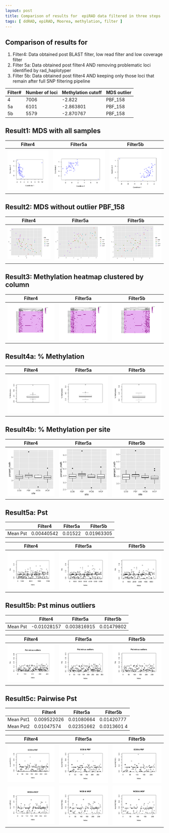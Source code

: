```yaml
---
layout: post
title: Comparison of results for  epiRAD data filtered in three steps 
tags: [ ddRAD, epiRAD, Moorea, methylation, filter ]
---
```


## Comparison of results for 
1. Filter4: Data obtained post BLAST filter, low read filter and low coverage filter 
2. Filter 5a: Data obtained post filter4 AND removing problematic loci identified by rad_haplotyper 
3. Filter 5b: Data obtained post filter4 AND keeping only those loci that remain after full SNP filtering pipeline

| Filter#  | Number of loci| Methylation cutoff | MDS outlier |
|----------|-------------|----------------------|-------------|
| 4        |  7006       | -2.822               | PBF_158     |
| 5a       |  6101       |  -2.863801           | PBF_158     |
| 5b       |  5579       | -2.870767            | PBF_158     |

## Result1: MDS with all samples

Filter4             |  Filter5a                       | Filter5b
:-------------------------:|:-------------------------:|:------:
![](https://github.com/tejashree1modak/TM_Putnam_Lab_Notebook/blob/master/images/epiRAD_analysis_out/Filter4_mds.png)  |  ![](https://github.com/tejashree1modak/TM_Putnam_Lab_Notebook/blob/master/images/epiRAD_analysis_out/Filter5a_mds.png) | ![](https://github.com/tejashree1modak/TM_Putnam_Lab_Notebook/blob/master/images/epiRAD_analysis_out/Filter5b_mds.png)

## Result2: MDS without outlier PBF_158

Filter4             |  Filter5a                       | Filter5b
:-------------------------:|:-------------------------:|:------:
![](https://github.com/tejashree1modak/TM_Putnam_Lab_Notebook/blob/master/images/epiRAD_analysis_out/Filter4_mds_minus_outlier.png)  |  ![](https://github.com/tejashree1modak/TM_Putnam_Lab_Notebook/blob/master/images/epiRAD_analysis_out/Filter5a_mds_minus_outlier.png) | ![](https://github.com/tejashree1modak/TM_Putnam_Lab_Notebook/blob/master/images/epiRAD_analysis_out/Filter5b_mds_minus_outlier.png)

## Result3: Methylation heatmap clustered by column

Filter4             |  Filter5a                       | Filter5b
:-------------------------:|:-------------------------:|:------:
![](https://github.com/tejashree1modak/TM_Putnam_Lab_Notebook/blob/master/images/epiRAD_analysis_out/Filter4_MethylHeatMap.png)  |  ![](https://github.com/tejashree1modak/TM_Putnam_Lab_Notebook/blob/master/images/epiRAD_analysis_out/Filter5a_MethylHeatMap.png) | ![](https://github.com/tejashree1modak/TM_Putnam_Lab_Notebook/blob/master/images/epiRAD_analysis_out/Filter5b_MethylHeatMap.png)

## Result4a: % Methylation 

Filter4             |  Filter5a                       | Filter5b
:-------------------------:|:-------------------------:|:------:
![](https://github.com/tejashree1modak/TM_Putnam_Lab_Notebook/blob/master/images/epiRAD_analysis_out/Filter4_percent_CpGmethyln.png)  |  ![](https://github.com/tejashree1modak/TM_Putnam_Lab_Notebook/blob/master/images/epiRAD_analysis_out/Filter5a_percent_CpGmethyln.png) | ![](https://github.com/tejashree1modak/TM_Putnam_Lab_Notebook/blob/master/images/epiRAD_analysis_out/Filter5b_percent_CpGmethyln.png)

## Result4b: % Methylation per site

Filter4             |  Filter5a                       | Filter5b
:-------------------------:|:-------------------------:|:------:
![](https://github.com/tejashree1modak/TM_Putnam_Lab_Notebook/blob/master/images/epiRAD_analysis_out/Filter4_percnt_CpGmethyln_bysite.png)  |  ![](https://github.com/tejashree1modak/TM_Putnam_Lab_Notebook/blob/master/images/epiRAD_analysis_out/Filter5a_percnt_CpGmethyln_bysite.png) | ![](https://github.com/tejashree1modak/TM_Putnam_Lab_Notebook/blob/master/images/epiRAD_analysis_out/Filter5b_percnt_CpGmethyln_bysite.png)

## Result5a: Pst 

|         | Filter4    | Filter5a | Filter5b  |
|---------|------------|----------|-----------|
| Mean Pst| 0.00440542 | 0.01522  | 0.01963305|

Filter4             |  Filter5a                       | Filter5b
:-------------------------:|:-------------------------:|:----------:
![](https://github.com/tejashree1modak/TM_Putnam_Lab_Notebook/blob/master/images/epiRAD_analysis_out/Filter4_Pst.png)  |  ![](https://github.com/tejashree1modak/TM_Putnam_Lab_Notebook/blob/master/images/epiRAD_analysis_out/Filter5a_Pst.png) | ![](https://github.com/tejashree1modak/TM_Putnam_Lab_Notebook/blob/master/images/epiRAD_analysis_out/Filter5b_Pst.png)

## Result5b: Pst minus outliers 

|         | Filter4    | Filter5a     | Filter5b  |
|---------|------------|--------------|-----------|
| Mean Pst| -0.01028157| 0.003816915  | 0.01479802|

Filter4             |  Filter5a                       | Filter5b
:-------------------------:|:-------------------------:|:----------:
![](https://github.com/tejashree1modak/TM_Putnam_Lab_Notebook/blob/master/images/epiRAD_analysis_out/Filter4_Pst_minus_outlier.png)  |  ![](https://github.com/tejashree1modak/TM_Putnam_Lab_Notebook/blob/master/images/epiRAD_analysis_out/Filter5a_Pst_minus_outlier.png) | ![](https://github.com/tejashree1modak/TM_Putnam_Lab_Notebook/blob/master/images/epiRAD_analysis_out/Filter5b_Pst_minus_outlier.png)

## Result5c: Pairwise Pst 

|          | Filter4    | Filter5a     | Filter5b  |
|----------|------------|--------------|-----------|
| Mean Pst1|0.009522026 | 0.01080664   | 0.01420777|
| Mean Pst2| 0.01047574 | 0.02351662   |0.0313601 4|

Filter4             |  Filter5a                       | Filter5b
:-------------------------:|:-------------------------:|:----------:
![](https://github.com/tejashree1modak/TM_Putnam_Lab_Notebook/blob/master/images/epiRAD_analysis_out/Filter4_Pst_pair1.png)  |  ![](https://github.com/tejashree1modak/TM_Putnam_Lab_Notebook/blob/master/images/epiRAD_analysis_out/Filter5a_Pst_pair1.png) | ![](https://github.com/tejashree1modak/TM_Putnam_Lab_Notebook/blob/master/images/epiRAD_analysis_out/Filter5b_Pst_pair1.png)
![](https://github.com/tejashree1modak/TM_Putnam_Lab_Notebook/blob/master/images/epiRAD_analysis_out/Filter4_Pst_pair2.png)  |  ![](https://github.com/tejashree1modak/TM_Putnam_Lab_Notebook/blob/master/images/epiRAD_analysis_out/Filter5a_Pst_pair2.png) | ![](https://github.com/tejashree1modak/TM_Putnam_Lab_Notebook/blob/master/images/epiRAD_analysis_out/Filter5b_Pst_pair2.png)

